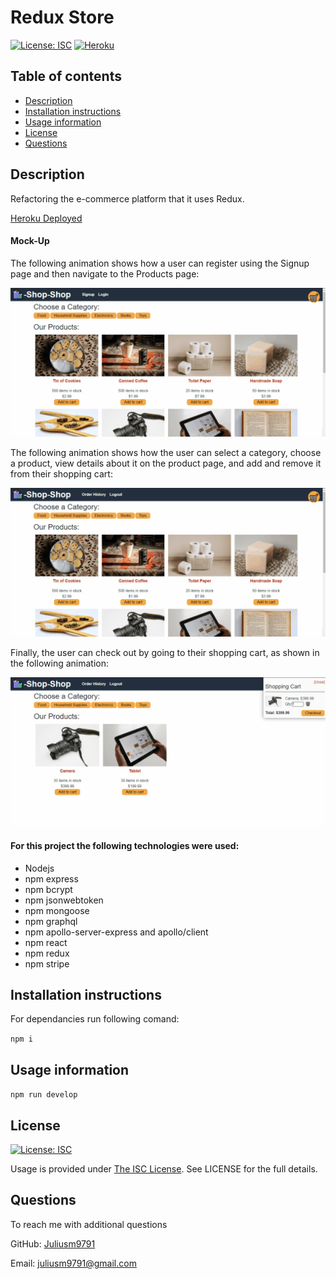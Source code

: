 # Redux Store


[![License: ISC](https://img.shields.io/badge/License-ISC-blue.svg)](https://opensource.org/licenses/ISC)
[![Heroku](https://heroku-badge.herokuapp.com/?app=heroku-badge&style=flat)](https://shielded-fjord-55430.herokuapp.com/)


  ## Table of contents
  - [Description](#description)
  - [Installation instructions](#installation-instructions)
  - [Usage information](#usage-information)
  - [License](#license)
  - [Questions](#questions)


  ## Description

Refactoring the e-commerce platform that it uses Redux. 

  [Heroku Deployed](https://shielded-fjord-55430.herokuapp.com/)
  
#### Mock-Up

The following animation shows how a user can register using the Signup page and then navigate to the Products page:

![A user registers on the Signup page and then navigates to the Products page, which displays images and descriptions of products.](./Assets/22-state-homework-demo-01.gif)

The following animation shows how the user can select a category, choose a product, view details about it on the product page, and add and remove it from their shopping cart:

![The user selects a category, chooses a product, views details about it on the product page, and adds it to and removes it from their shopping cart.](./Assets/22-state-homework-demo-02.gif)

Finally, the user can check out by going to their shopping cart, as shown in the following animation:

![The user checks out by going to their shopping cart.](./Assets/22-state-homework-demo-03.gif)


  #### For this project the following technologies were used:
  * Nodejs
  * npm express
  * npm bcrypt
  * npm jsonwebtoken
  * npm mongoose
  * npm graphql
  * npm apollo-server-express and apollo/client
  * npm react
  * npm redux
  * npm stripe

  ## Installation instructions

  For dependancies run following comand:

  ```npm i```

  ## Usage information

  ``npm run develop``

  ## License

  [![License: ISC](https://img.shields.io/badge/License-ISC-blue.svg)](https://opensource.org/licenses/ISC)

  Usage is provided under [The ISC License](https://opensource.org/licenses/ISC). See LICENSE for the full details.

  ## Questions

  To reach me with additional questions

  GitHub: [Juliusm9791](https://github.com/Juliusm9791)

  Email: juliusm9791@gmail.com
